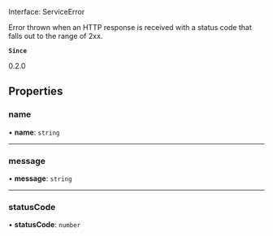 Interface: ServiceError


Error thrown when an HTTP response is received with a status code that falls
out to the range of 2xx.

**`Since`**

0.2.0

## Properties

### name

• **name**: `string`

___

### message

• **message**: `string`

___

### statusCode

• **statusCode**: `number`
